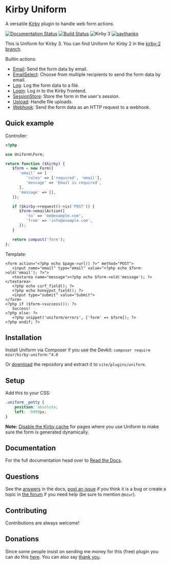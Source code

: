 # Kirby Uniform

A versatile [Kirby](http://getkirby.com) plugin to handle web form actions.

[![Documentation Status](https://readthedocs.org/projects/kirby-uniform/badge/?version=latest)](https://kirby-uniform.readthedocs.io/en/latest/?badge=latest) [![Build Status](https://travis-ci.org/mzur/kirby-uniform.svg)](https://travis-ci.org/mzur/kirby-uniform) ![Kirby 3](https://img.shields.io/badge/Kirby-3-green.svg) [![saythanks](https://img.shields.io/badge/say-thanks-blue.svg)](https://saythanks.io/to/mzur)

This is Uniform for Kirby 3. You can find Uniform for Kirby 2 in the [kirby-2 branch](https://github.com/mzur/kirby-uniform/tree/kirby-2).

Builtin actions:

- [Email](https://kirby-uniform.readthedocs.io/en/latest/actions/email/): Send the form data by email.
- [EmailSelect](https://kirby-uniform.readthedocs.io/en/latest/actions/email-select/): Choose from multiple recipients to send the form data by email.
- [Log](https://kirby-uniform.readthedocs.io/en/latest/actions/log/): Log the form data to a file.
- [Login](https://kirby-uniform.readthedocs.io/en/latest/actions/login/): Log in to the Kirby frontend.
- [SessionStore](https://kirby-uniform.readthedocs.io/en/latest/actions/session-store): Store the form in the user's session.
- [Upload](https://kirby-uniform.readthedocs.io/en/latest/actions/upload): Handle file uploads.
- [Webhook](https://kirby-uniform.readthedocs.io/en/latest/actions/webhook/): Send the form data as an HTTP request to a webhook.

## Quick example

Controller:

```php
<?php

use Uniform\Form;

return function ($kirby) {
   $form = new Form([
      'email' => [
         'rules' => ['required', 'email'],
         'message' => 'Email is required',
      ],
      'message' => [],
   ]);

   if ($kirby->request()->is('POST')) {
      $form->emailAction([
         'to' => 'me@example.com',
         'from' => 'info@example.com',
      ]);
   }

   return compact('form');
};
```

Template:

```html+php
<form action="<?php echo $page->url() ?>" method="POST">
   <input name="email" type="email" value="<?php echo $form->old('email'); ?>">
   <textarea name="message"><?php echo $form->old('message'); ?></textarea>
   <?php echo csrf_field(); ?>
   <?php echo honeypot_field(); ?>
   <input type="submit" value="Submit">
</form>
<?php if ($form->success()): ?>
   Success!
<?php else: ?>
   <?php snippet('uniform/errors', ['form' => $form]); ?>
<?php endif; ?>
```

## Installation

Install Uniform via Composer if you use the Devkit: `composer require mzur/kirby-uniform:^4.0`

Or [download](https://github.com/mzur/kirby-uniform/archive/master.zip) the repository and extract it to `site/plugins/uniform`.

## Setup

Add this to your CSS:

```css
.uniform__potty {
    position: absolute;
    left: -9999px;
}
```

**Note:** [Disable the Kirby cache](https://nnnnext.getkirby.com/docs/guide/cache) for pages where you use Uniform to make sure the form is generated dynamically.

## Documentation

For the full documentation head over to [Read the Docs](https://kirby-uniform.readthedocs.io).

## Questions

See the [answers](https://kirby-uniform.readthedocs.io/en/latest/answers/) in the docs, [post an issue](https://github.com/mzur/kirby-uniform/issues) if you think it is a bug or create a topic in [the forum](https://forum.getkirby.com/) if you need help (be sure to  mention `@mzur`).

## Contributing

Contributions are always welcome!

## Donations

Since some people insist on sending me money for this (free) plugin you can do this [here](https://www.paypal.me/mzur/10eur). You can also say [thank you](https://saythanks.io/to/mzur).
